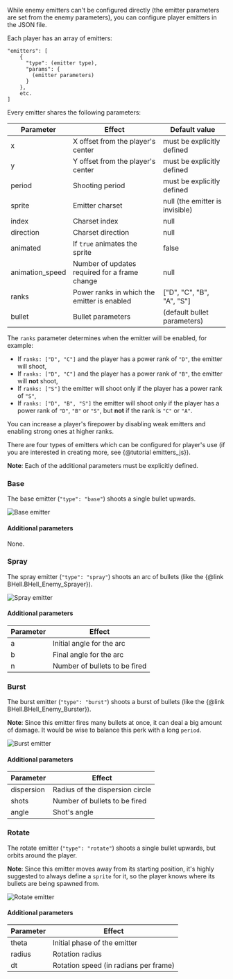 While enemy emitters can't be configured directly (the emitter parameters are set from the enemy parameters), you can configure player emitters in the JSON file.

Each player has an array of emitters:

    "emitters": [
        {
          "type": (emitter type),
          "params": {
            (emitter parameters)
          }
        },
        etc.
    ]
    
Every emitter shares the following parameters:

| Parameter | Effect | Default value |
|-----------|--------|---------------|
| x | X offset from the player's center | must be explicitly defined |
| y | Y offset from the player's center | must be explicitly defined |
| period | Shooting period | must be explicitly defined |
| sprite | Emitter charset | null (the emitter is invisible) |
| index | Charset index | null |
| direction | Charset direction | null |
| animated | If `true` animates the sprite | false |
| animation_speed | Number of updates required for a frame change | null |  
| ranks | Power ranks in which the emitter is enabled | ["D", "C", "B", "A", "S"] |
| bullet | Bullet parameters | (default bullet parameters) |

The `ranks` parameter determines when the emitter will be enabled, for example:
- If `ranks: ["D", "C"]` and the player has a power rank of `"D"`, the emitter will shoot,
- If `ranks: ["D", "C"]` and the player has a power rank of `"B"`, the emitter will **not** shoot,
- If `ranks: ["S"]` the emitter will shoot only if the player has a power rank of `"S"`,
- If `ranks: ["D", "B", "S"]` the emitter will shoot only if the player has a power rank of `"D"`, `"B"` or `"S"`, but **not** if the rank is `"C"` or `"A"`.

You can increase a player's firepower by disabling weak emitters and enabling strong ones at higher ranks.

There are four types of emitters which can be configured for player's use (if you are interested in creating more, see {@tutorial emitters_js}).

**Note**: Each of the additional parameters must be explicitly defined.

### Base

The base emitter (`"type": "base"`) shoots a single bullet upwards.

![Base emitter](emitter_base.gif)

#### Additional parameters

None.

### Spray

The spray emitter (`"type": "spray"`) shoots an arc of bullets (like the {@link BHell.BHell_Enemy_Sprayer}).

![Spray emitter](emitter_spray.gif)

#### Additional parameters

| Parameter | Effect |
|-----------|--------|
| a | Initial angle for the arc |
| b | Final angle for the arc |
| n | Number of bullets to be fired |

### Burst

The burst emitter (`"type": "burst"`) shoots a burst of bullets (like the {@link BHell.BHell_Enemy_Burster}).

**Note**: Since this emitter fires many bullets at once, it can deal a big amount of damage. It would be wise to balance this perk with a long `period`. 

![Burst emitter](emitter_burst.gif)

#### Additional parameters

| Parameter | Effect |
|-----------|--------|
| dispersion | Radius of the dispersion circle |
| shots | Number of bullets to be fired |
| angle | Shot's angle |

### Rotate

The rotate emitter (`"type": "rotate"`) shoots a single bullet upwards, but orbits around the player.

**Note**: Since this emitter moves away from its starting position, it's highly suggested to always define a `sprite` for it, so the player knows where its bullets are being spawned from.

![Rotate emitter](emitter_rotate.gif)

#### Additional parameters

| Parameter | Effect |
|-----------|--------|
| theta | Initial phase of the emitter |
| radius | Rotation radius |
| dt | Rotation speed (in radians per frame) |
